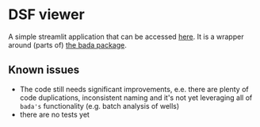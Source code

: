 # DSF viewer

A simple streamlit application that can be accessed [here](https://dsf-viewer.streamlit.app/). It is a wrapper around (parts of) [the bada package](https://github.com/willigott/biophysical-assay-data-analysis).

## Known issues
- The code still needs significant improvements, e.e. there are plenty of code duplications, inconsistent naming and it's not yet leveraging all of `bada's` functionality (e.g. batch analysis of wells)
- there are no tests yet